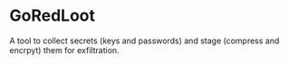 # GoRedLoot
A tool to collect secrets (keys and passwords) and stage (compress and encrpyt) them for exfiltration.
